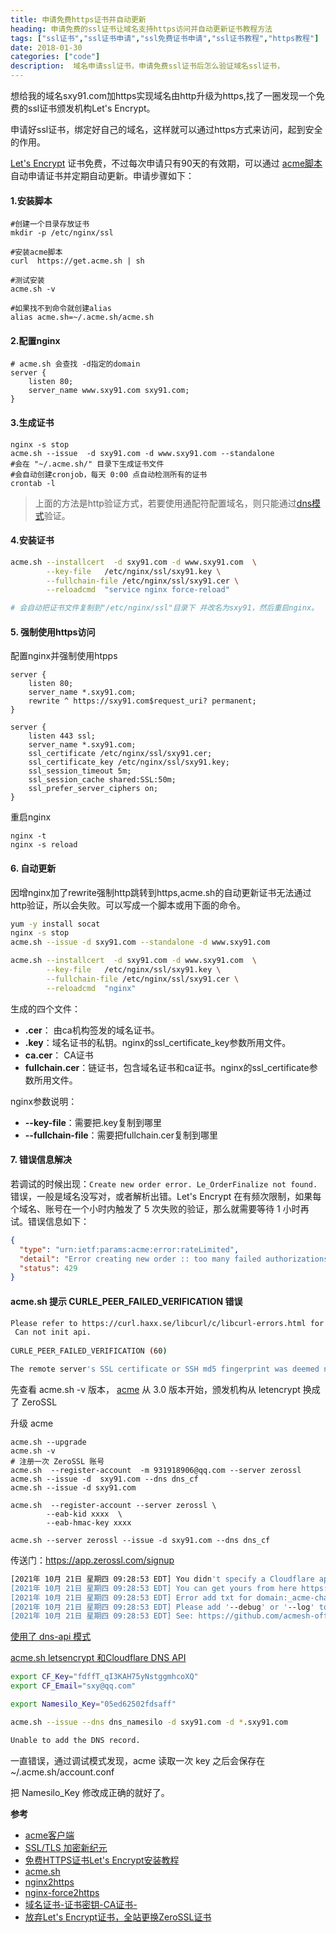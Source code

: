 ```yaml
---
title: 申请免费https证书并自动更新 
heading: 申请免费的ssl证书让域名支持https访问并自动更新证书教程方法
tags: ["ssl证书","ssl证书申请","ssl免费证书申请","ssl证书教程","https教程"]
date: 2018-01-30
categories: ["code"]
description:  域名申请ssl证书，申请免费ssl证书后怎么验证域名ssl证书，
---
```


想给我的域名sxy91.com加https实现域名由http升级为https,找了一圈发现一个免费的ssl证书颁发机构Let's Encrypt。

申请好ssl证书，绑定好自己的域名，这样就可以通过https方式来访问，起到安全的作用。

 [Let's Encrypt](https://letsencrypt.org/) 证书免费，不过每次申请只有90天的有效期，可以通过
 [acme脚本](https://github.com/Neilpang/acme.sh/wiki/Options-and-Params)自动申请证书并定期自动更新。申请步骤如下：


#### 1.安装脚本

```shell
#创建一个目录存放证书
mkdir -p /etc/nginx/ssl

#安装acme脚本
curl  https://get.acme.sh | sh

#测试安装
acme.sh -v

#如果找不到命令就创建alias
alias acme.sh=~/.acme.sh/acme.sh
```

#### 2.配置nginx

```nginx
# acme.sh 会查找 -d指定的domain
server {
    listen 80;
    server_name www.sxy91.com sxy91.com;
}
```

#### 3.生成证书

```shell
nginx -s stop
acme.sh --issue  -d sxy91.com -d www.sxy91.com --standalone
#会在 "~/.acme.sh/" 目录下生成证书文件
#会自动创建cronjob，每天 0:00 点自动检测所有的证书
crontab -l
```

> 上面的方法是http验证方式，若要使用通配符配置域名，则只能通过[dns模式](https://github.com/Neilpang/acme.sh/wiki/%E8%AF%B4%E6%98%8E)验证。

#### 4.安装证书

```bash
acme.sh --installcert  -d sxy91.com -d www.sxy91.com  \
        --key-file   /etc/nginx/ssl/sxy91.key \
        --fullchain-file /etc/nginx/ssl/sxy91.cer \
        --reloadcmd  "service nginx force-reload"

# 会自动把证书文件复制到"/etc/nginx/ssl"目录下 并改名为sxy91，然后重启nginx。
```

#### 5. 强制使用https访问

配置nginx并强制使用htpps  
```nginx
server {
    listen 80;
    server_name *.sxy91.com;
    rewrite ^ https://sxy91.com$request_uri? permanent;
}

server {
	listen 443 ssl;
	server_name *.sxy91.com;
	ssl_certificate /etc/nginx/ssl/sxy91.cer;
	ssl_certificate_key /etc/nginx/ssl/sxy91.key;
	ssl_session_timeout 5m;
	ssl_session_cache shared:SSL:50m;
	ssl_prefer_server_ciphers on;
}
```

重启nginx  
```shell
nginx -t
nginx -s reload
```

#### 6. 自动更新

因增nginx加了rewrite强制http跳转到https,acme.sh的自动更新证书无法通过http验证，所以会失败。可以写成一个脚本或用下面的命令。

```bash
yum -y install socat
nginx -s stop
acme.sh --issue -d sxy91.com --standalone -d www.sxy91.com

acme.sh --installcert  -d sxy91.com -d www.sxy91.com  \
        --key-file   /etc/nginx/ssl/sxy91.key \
        --fullchain-file /etc/nginx/ssl/sxy91.cer \
        --reloadcmd  "nginx"
```



生成的四个文件：
 - **<domain>.cer**： 由ca机构签发的域名证书。
 - **<domain>.key**：域名证书的私钥。nginx的ssl_certificate_key参数所用文件。
 - **ca.cer**：  CA证书
 - **fullchain.cer**：链证书，包含域名证书和ca证书。nginx的ssl_certificate参数所用文件。

nginx参数说明：
- **--key-file**：需要把<domain>.key复制到哪里
- **--fullchain-file**：需要把fullchain.cer复制到哪里

#### 7. 错误信息解决


若调试的时候出现：`Create new order error. Le_OrderFinalize not found. `错误，一般是域名没写对，或者解析出错。Let's Encrypt 在有频次限制，如果每个域名、账号在一个小时内触发了 5 次失败的验证，那么就需要等待 1 小时再试。错误信息如下：
```json
{
  "type": "urn:ietf:params:acme:error:rateLimited",
  "detail": "Error creating new order :: too many failed authorizations recently: see https://letsencrypt.org/docs/rate-limits/",
  "status": 429
}
````

#### acme.sh 提示 CURLE_PEER_FAILED_VERIFICATION 错误

```bash
Please refer to https://curl.haxx.se/libcurl/c/libcurl-errors.html for error code: 60
 Can not init api.
 
CURLE_PEER_FAILED_VERIFICATION (60)

The remote server's SSL certificate or SSH md5 fingerprint was deemed not OK. This error code has been unified with CURLE_SSL_CACERT since 7.62.0. Its previous value was 51.
```

先查看 acme.sh -v 版本， [acme](https://github.com/acmesh-official/acme.sh/wiki/ZeroSSL.com-CA) 从 3.0 版本开始，颁发机构从 letencrypt 换成了 ZeroSSL

升级 acme
```
acme.sh --upgrade
acme.sh -v
# 注册一次 ZeroSSL 账号
acme.sh  --register-account  -m 931918906@qq.com --server zerossl
acme.sh --issue -d  sxy91.com --dns dns_cf
acme.sh --issue -d sxy91.com 

acme.sh  --register-account --server zerossl \
        --eab-kid xxxx  \
        --eab-hmac-key xxxx
        
acme.sh --server zerossl --issue -d sxy91.com --dns dns_cf        
```


传送门：https://app.zerossl.com/signup


```bash
[2021年 10月 21日 星期四 09:28:53 EDT] You didn't specify a Cloudflare api key and email yet.
[2021年 10月 21日 星期四 09:28:53 EDT] You can get yours from here https://dash.cloudflare.com/profile.
[2021年 10月 21日 星期四 09:28:53 EDT] Error add txt for domain:_acme-challenge.sxy91.com
[2021年 10月 21日 星期四 09:28:53 EDT] Please add '--debug' or '--log' to check more details.
[2021年 10月 21日 星期四 09:28:53 EDT] See: https://github.com/acmesh-official/acme.sh/wiki/How-to-debug-acme.s
```


[使用了 dns-api 模式](https://github.com/acmesh-official/acme.sh/wiki/dnsapi)


[acme.sh letsencrypt 和Cloudflare DNS API](https://cyfeng.science/2020/06/28/advanced-thinking-about-free-tls-license/)

```bash
export CF_Key="fdffT_qI3KAH75yNstggmhcoXQ"
export CF_Email="sxy@qq.com"

export Namesilo_Key="05ed62502fdsaff"

acme.sh --issue --dns dns_namesilo -d sxy91.com -d *.sxy91.com

Unable to add the DNS record.
```

一直错误，通过调试模式发现，acme 读取一次 key 之后会保存在 ~/.acme.sh/account.conf

把 Namesilo_Key 修改成正确的就好了。

**参考**  

- [acme客户端](https://letsencrypt.org/docs/client-options/)
- [SSL/TLS 加密新纪元](https://linux.cn/article-6565-1.html)
- [免费HTTPS证书Let's Encrypt安装教程](https://foofish.net/https-free-for-lets-encrypt.html)
- [acme.sh](https://github.com/Neilpang/acme.sh/wiki/%E8%AF%B4%E6%98%8E)
- [nginx2https](https://tecadmin.net/nginx-force-redirect-to-https-with-www/)
- [nginx-force2https](https://serverfault.com/questions/250476/how-to-force-or-redirect-to-ssl-in-nginx)
- [域名证书-证书密钥-CA证书-](https://community.letsencrypt.org/t/got-4-files-where-to-specify-them/102339)
- [放弃Let's Encrypt证书，全站更换ZeroSSL证书](https://ffis.me/archives/2110.html)

